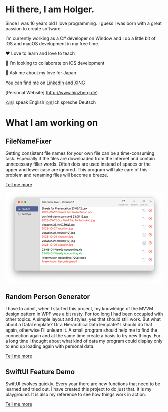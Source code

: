 # Hi there, I am Holger. 

Since I was 16 years old I love programming. I guess I was born with a great passion to create software.

I’m currently working as a C# developer on Window and I do a little bit of iOS and macOS development in my free time.

❤️ Love to learn and love to teach

📱 I’m looking to collaborate on iOS development

💬 Ask me about my love for Japan

You can find me on [LinkedIn](https://www.linkedin.com/in/holger-hinzberg-757252119/) and [XING](https://www.xing.com/profile/Holger_Hinzberg/cv)

[Personal Website] (http://www.hinzberg.de)

🇬🇧I speak English  🇩🇪Ich spreche Deutsch

# What I am working on


## FileNameFixer

Getting consistent file names for your own file can be a time-consuming task. 
Especially if the files are downloaded from the Internet and contain unnecessary filler words. 
Often dots are used instead of spaces or the upper and lower case are ignored. 
This program will take care of this problem and renaming files will become a breeze. 

[Tell me more](https://github.com/hinzberg/FileNameFixer)

![Screenshot 1](https://github.com/hinzberg/FileNameFixer/blob/main/FileNameFixer/Screenshots/Screenshot%201.png)


## Random Person Generator

I have to admit, when I started this project, my knowledge of the MVVM design pattern in WPF was a bit rusty. For too long I had been occupied with other topics. A simple layout and styles, yes that should still work. But what about a DataTemplate? Or a HierarchicalDataTemplate? I should do that again, otherwise I'll unlearn it. A small program should help me to find the connection again and at the same time create a basis to try new things. For a long time I thought about what kind of data my program could display only to end up loading again with personal data.

[Tell me more](https://github.com/hinzberg/RandomPersonGenerator)


## SwiftUI Feature Demo

SwiftUI evolves quickly. Every year there are new functions that need to be learned and tried out. I have created this project to do just that. It is my playground.  It is also my reference to see how things work in action. 

[Tell me more](https://github.com/hinzberg/SwiftUI-FeaturesDemo)